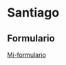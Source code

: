 # Santiago

## Formulario
<!-- [texto] (hipervinculo) -->

[Mi-formulario](Mi-formulario/formulario.html)

